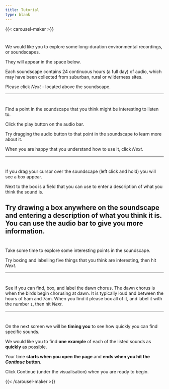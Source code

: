 ```yaml
---
title: Tutorial
type: blank
---
```


{{< carousel-maker >}} 

# 

We would like you to explore some long-duration environmental recordings, or soundscapes.

They will appear in the space below.

Each soundscape contains 24 continuous hours (a full day) of audio, which may have been collected from suburban, rural or wilderness sites. 

Please click _Next_ - located above the soundscape.

---

# 
Find a point in the soundscape that you think might be interesting to listen to. 

Click the play button on the audio bar.

Try dragging the audio button to that point in the soundscape to learn more about it.

When you are happy that you understand how to use it, click _Next_.


---

# 
If you drag your cursor over the soundscape (left click and hold) you will see a box appear. 

Next to the box is a field that you can use to enter a description of what you think the sound is. 

Try drawing a box anywhere on the soundscape and entering a description of what you think it is.
You can use the audio bar to give you more information.
---

# 

Take some time to explore some interesting points in the soundscape.

Try boxing and labelling five things that you think are interesting, then hit _Next_. 

---

# 

See if you can find, box, and label the dawn chorus. 
The dawn chorus is when the birds begin chorusing at dawn. 
It is typically loud and between the hours of 5am and 7am. 
When you find it please box all of it, and label it with the number `1`, then hit _Next_.

---
# 

On the next screen we will be **timing you** to see how quickly you can find specific sounds.

We would like you to find **one example** of each of the listed sounds as **quickly** as possible.

Your time **starts when you open the page** and **ends when you hit the _Continue_ button**.

Click Continue (under the visualisation) when you are ready to begin.

{{< /carousel-maker >}}
